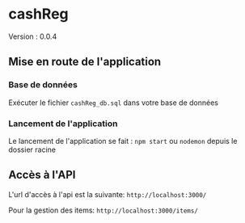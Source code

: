 # cashReg

Version : 0.0.4

## Mise en route de l'application

### Base de données

Exécuter le fichier `cashReg_db.sql` dans votre base de données

### Lancement de l'application

Le lancement de l'application se fait : `npm start` ou `nodemon` depuis le dossier racine

## Accès à l'API

L'url d'accès à l'api est la suivante: `http://localhost:3000/`

Pour la gestion des items: `http://localhost:3000/items/`
